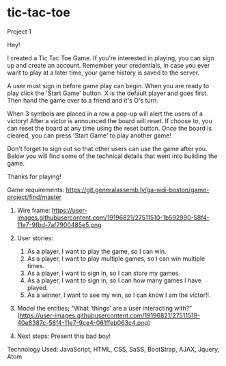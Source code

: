 # tic-tac-toe
Project 1

Hey!

I created a Tic Tac Toe Game. If you're interested in playing, you can sign up and create an account. Remember your credentials, in case you ever want to play at a later time, your game history is saved to the server.

A user must sign in before game play can begin. When you are ready to play click the 'Start Game' button. X is the default player and goes first. Then hand the game over to a friend and it's O's turn.

When 3 symbols are placed in a row a pop-up will alert the users of a victory! After a victor is announced the board will reset. If choose to, you can reset the board at any time using the reset button. Once the board is cleared, you can press 'Start Game' to play another game!

Don't forget to sign out so that other users can use the game after you. Below you will find some of the technical details that went into building the game.

Thanks for playing!

Game requirements: https://git.generalassemb.ly/ga-wdi-boston/game-project/find/master

1. Wire frame: https://user-images.githubusercontent.com/19196821/27511510-1b592990-58f4-11e7-9fbd-7af7900485e5.png

2. User stories:
    1. As a player, I want to play the game, so I can win.
    2. As a player, I want to play multiple games, so I can win multiple times.
    3. As a player, I want to sign in, so I can store my games.
    4. As a player, I want to sign in, so I can how many games I have played.
    5. As a winner, I want to see my win, so I can know I am the victor!!.

3.  Model the entities; "What 'things' are a user interacting with?”
(https://user-images.githubusercontent.com/19196821/27511519-40e8387c-58f4-11e7-9ce4-061ffeb063c4.png)

4. Next steps:
  Present this bad boy!

Technology Used:
  JavaScript, HTML, CSS, SaSS, BootStrap, AJAX, Jquery, Atom
